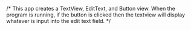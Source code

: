 /*
This app creates a TextView, EditText, and Button view.
When the program is running, if the button is clicked then the textview will display whatever is
input into the edit text field.
*/
